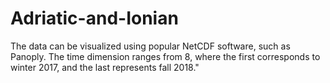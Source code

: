 # Adriatic-and-Ionian
The data can be visualized using popular NetCDF software, such as Panoply. The time dimension ranges from 8, where the first corresponds to winter 2017, and the last represents fall 2018."

